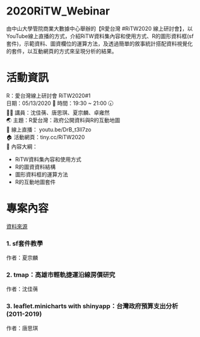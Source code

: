 # 2020RiTW_Webinar
由中山大學管院商業大數據中心舉辦的【R愛台灣 #RiTW2020 線上研討會】，以YouTube線上直播的方式，介紹RiTW資料集內容和使用方式、R的圖形資料框(sf套件)，示範資料、圖資欄位的運算方法，及透過簡單的敘事統計搭配資料視覺化的套件，以互動網頁的方式來呈現分析的結果。

# 活動資訊

R：愛台灣線上研討會 RiTW2020#1 <br>
日期：05/13/2020 📅     時間：19:30 ~ 21:00 🕢 <br>
👩‍🏫 講員：沈佳蒨、唐思琪、夏宗麟、卓雍然 <br>
🌏 主題：R愛台灣：政府公開資料與R的互動地圖 <br>
🎤 線上直播： youtu.be/DrB_t3Il7zo <br>
🏠 活動網頁：tiny.cc/RiTW2020 <br>
🎯 內容大綱： <br>
+ RiTW資料集內容和使用方式 
+ R的圖資資料結構 
+ 圖形資料框的運算方法 
+ R的互動地圖套件

# 專案內容

[資料來源](https://github.com/gtonychuo/RiTW108)

### 1. sf套件教學
作者：夏宗麟

### 2. tmap：高雄市輕軌捷運沿線房價研究
作者：沈佳蒨

### 3. leaflet.minicharts with shinyapp：台灣政府預算支出分析(2011-2019)
作者：唐思琪
